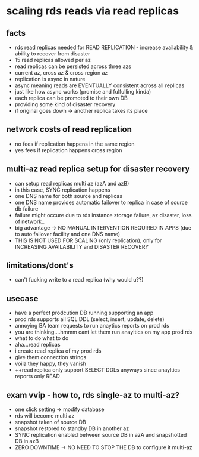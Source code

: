 # scaling rds reads via read replicas

## facts

- rds read replicas needed for READ REPLICATION - increase availability & ability to recover from disaster
- 15 read replicas allowed per az
- read replicas can be persisted across three azs
- current az, cross az & cross region az
- replication is async in nature
- async meaning reads are EVENTUALLY consistent across all replicas
- just like how async works (promise and fulfulling kinda)
- each replica can be promoted to their own DB
- providing some kind of disaster recovery
- if original goes down -> another replica takes its place

## network costs of read replication

- no fees if replication happens in the same region
- yes fees if replication happens cross region

## multi-az read replica setup for disaster recovery

- can setup read replicas multi az (azA and azB)
- in this case, SYNC replication happens
- one DNS name for both source and replicas
- one DNS name provides automatic failover to replica in case of source db failure
- failure might occure due to rds instance storage failure, az disaster, loss of network..
- big advantage -> NO MANUAL INTERVENTION REQUIRED IN APPS (due to auto failover facility and one DNS name)
- THIS IS NOT USED FOR SCALING (only replication), only for INCREASING AVAILABILITY and DISASTER RECOVERY

## limitations/dont's

- can't fucking write to a read replica (why would u??)

## usecase

- have a perfect prodcution DB running supporting an app
- prod rds supports all SQL DDL (select, insert, update, delete)
- annoying BA team requests to run anaytics reports on prod rds
- you are thinking....hmmm cant let them run anayltics on my app prod rds 
- what to do what to do
- aha...read replicas
- i create read replica of my prod rds
- give them connection strings
- voila they happy, they vanish
- ++read replica only support SELECT DDLs anyways since anayltics reports only READ

## exam vvip - how to, rds single-az to multi-az?

- one click setting -> modify database
- rds will become multi az
- snapshot taken of source DB
- snapshot restored to standby DB in another az
- SYNC replication enabled between source DB in azA and snapshotted DB in azB
- ZERO DOWNTIME -> NO NEED TO STOP THE DB to configure it multi-az
